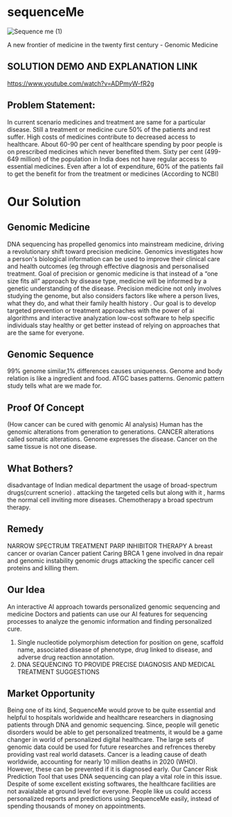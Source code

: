 # sequenceMe
![Sequence me (1)](https://user-images.githubusercontent.com/44580998/115131803-7eaf2980-a018-11eb-82e5-17c7e55e1716.png)

A new frontier of medicine in the twenty first century - Genomic Medicine

## SOLUTION DEMO AND EXPLANATION LINK
https://www.youtube.com/watch?v=ADPmyW-fR2g

## Problem Statement:
In current scenario medicines and treatment are same for a particular disease.
Still a treatment or medicine cure 50% of the patients and rest suffer.
High costs of medicines contribute to decreased access to healthcare.
About 60-90 per cent of healthcare spending by poor people is on prescribed medicines which never benefited them.
Sixty per cent (499-649 million) of the population in India does not have regular access to essential medicines.
Even after a lot of expenditure, 60% of the patients fail to get the benefit for from the treatment or medicines (According to NCBI)

# Our Solution
## Genomic Medicine
DNA sequencing has propelled genomics into mainstream medicine, driving a revolutionary shift toward precision medicine.
Genomics investigates how a person's biological information can be used to improve their clinical care and health outcomes (eg through effective diagnosis and personalised treatment.
Goal of precision or genomic medicine is that instead of a “one size fits all” approach by disease type, medicine will be informed by a genetic understanding of the disease. 
Precision medicine not only involves studying the genome, but also considers factors like where a person lives, what they do, and what their family health history . 
Our goal is to develop targeted prevention or treatment approaches with the power of ai algorithms and interactive analyzation low-cost software to help specific individuals stay healthy or get better instead of relying on approaches that are the same for everyone.

## Genomic Sequence
99% genome similar,1% differences causes uniqueness.
Genome and body relation is like a ingredient and food.
ATGC bases patterns.
Genomic pattern study tells 
what are we made for.

## Proof Of Concept 
(How cancer can be cured with genomic AI analysis)
Human has the genomic alterations from generation to generations.
CANCER alterations called somatic alterations.
Genome expresses the disease.
Cancer on the same tissue is not one disease.

## What Bothers?
disadvantage of Indian medical department
the usage of broad-spectrum drugs(current scnerio) .
attacking the targeted cells but along with it , harms the normal cell 
inviting more diseases.
Chemotherapy a broad spectrum therapy.

## Remedy
NARROW SPECTRUM TREATMENT
PARP INHIBITOR THERAPY
A breast cancer or ovarian Cancer patient Caring  BRCA 1 gene  involved in dna repair and genomic instability
genomic drugs attacking the specific cancer cell proteins and killing them.

## Our Idea
An interactive AI approach towards personalized genomic sequencing and medicine
Doctors and patients can use our AI features for sequencing processes to analyze the genomic information and finding personalized cure. 
1. Single nucleotide polymorphism detection for position on gene, scaffold name, associated disease of phenotype, drug linked to disease, and adverse drug reaction annotation.
2. DNA SEQUENCING TO PROVIDE PRECISE DIAGNOSIS AND MEDICAL TREATMENT SUGGESTIONS

## Market Opportunity
Being one of its kind, SequenceMe would prove to be quite essential and helpful to hospitals worldwide and healthcare researchers in diagnosing patients through DNA and genomic sequencing.
Since, people will genetic disorders would be able to get personalized treatments, it would be a game changer in world of personalized digital healthcare.
The large sets of genomic data could be used for future researches and refrences thereby providing vast real world datasets.
Cancer is a leading cause of death worldwide, accounting for nearly 10 million deaths in 2020 (WHO). However, these can be prevented if it is diagnosed early. 
Our Cancer Risk Prediction Tool that uses DNA sequencing can play a vital role in this issue.
Despite of some excellent existing softwares, the healthcare facilities are not avaialable at ground level for everyone. 
People like us could access personalized reports and predictions using SequenceMe easily, instead of spending thousands of money on appointments.
